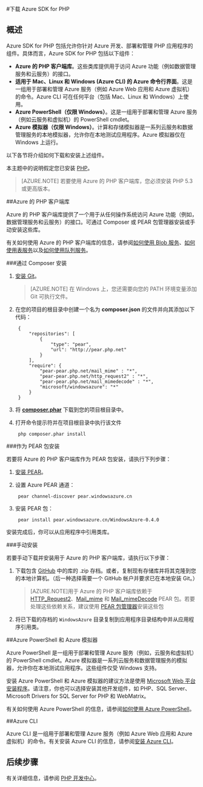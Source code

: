 <properties
	pageTitle="下载 Azure SDK for PHP"
	description="了解如何下载和安装 Azure SDK for PHP。"
	documentationCenter="php"
	services=""
	authors="tfitzmac"
	manager="wpickett"
	editor=""/>

<tags
	ms.service="multiple"
	ms.date="08/31/2015"
	wacn.date="01/21/2016"/>

#下载 Azure SDK for PHP

## 概述

Azure SDK for PHP 包括允许你针对 Azure 开发、部署和管理 PHP 应用程序的组件。具体而言，Azure SDK for PHP 包括以下组件：

* **Azure 的 PHP 客户端库**。这些类库提供用于访问 Azure 功能（例如数据管理服务和云服务）的接口。  
* **适用于 Mac、Linux 和 Windows (Azure CLI) 的 Azure 命令行界面**。这是一组用于部署和管理 Azure 服务（例如 Azure Web 应用和 Azure 虚拟机）的命令。Azure CLI 可在任何平台（包括 Mac、Linux 和 Windows）上使用。
* **Azure PowerShell（仅限 Windows）**。这是一组用于部署和管理 Azure 服务（例如云服务和虚拟机）的 PowerShell cmdlet。
* **Azure 模拟器（仅限 Windows）**。计算和存储模拟器是一系列云服务和数据管理服务的本地模拟器，允许你在本地测试应用程序。Azure 模拟器仅在 Windows 上运行。

以下各节将介绍如何下载和安装上述组件。

本主题中的说明假定您已安装 [PHP][install-php]。

> [AZURE.NOTE]
> 若要使用 Azure 的 PHP 客户端库，您必须安装 PHP 5.3 或更高版本。

##Azure 的 PHP 客户端库

Azure 的 PHP 客户端库提供了一个用于从任何操作系统访问 Azure 功能（例如，数据管理服务和云服务）的接口。可通过 Composer 或 PEAR 包管理器安装或手动安装这些库。

有关如何使用 Azure 的 PHP 客户端库的信息，请参阅[如何使用 Blob 服务][blob-service]、[如何使用表服务][table-service]以及[如何使用队列服务][queue-service]。

###通过 Composer 安装

1. [安装 Git][install-git]。


	> [AZURE.NOTE]
	> 在 Windows 上，您还需要向您的 PATH 环境变量添加 Git 可执行文件。

2. 在您的项目的根目录中创建一个名为 **composer.json** 的文件并向其添加以下代码：

        {
            "repositories": [
                {
                    "type": "pear",
                    "url": "http://pear.php.net"
                }
            ],
            "require": {
                "pear-pear.php.net/mail_mime" : "*",
                "pear-pear.php.net/http_request2" : "*",
                "pear-pear.php.net/mail_mimedecode" : "*",
                "microsoft/windowsazure": "*"
            }
        }

3. 将 **[composer.phar][composer-phar]** 下载到您的项目根目录中。

4. 打开命令提示符并在项目根目录中执行该文件

		php composer.phar install

###作为 PEAR 包安装

若要将 Azure 的 PHP 客户端库作为 PEAR 包安装，请执行下列步骤：

1. [安装 PEAR][install-pear]。
2. 设置 Azure PEAR 通道：

		pear channel-discover pear.windowsazure.cn
3. 安装 PEAR 包：

		pear install pear.windowsazure.cn/WindowsAzure-0.4.0

安装完成后，你可以从应用程序中引用类库。

###手动安装

若要手动下载并安装用于 Azure 的 PHP 客户端库，请执行以下步骤：

1. 下载包含 [GitHub][php-sdk-github] 中的库的 .zip 存档。或者，复制现有存储库并将其克隆到您的本地计算机。（后一种选择需要一个 GitHub 帐户并要求已在本地安装 Git。）

	> [AZURE.NOTE]用于 Azure 的 PHP 客户端库依赖于 [HTTP\_Request2](http://pear.php.net/package/HTTP_Request2)、[Mail\_mime](http://pear.php.net/package/Mail_mime) 和 [Mail\_mimeDecode](http://pear.php.net/package/Mail_mimeDecode) PEAR 包。若要处理这些依赖关系，建议使用 [PEAR 包管理器](http://pear.php.net/manual/en/installation.php)安装这些包

2. 将已下载的存档的 `WindowsAzure` 目录复制到应用程序目录结构中并从应用程序引用类。

##Azure PowerShell 和 Azure 模拟器

Azure PowerShell 是一组用于部署和管理 Azure 服务（例如，云服务和虚拟机）的 PowerShell cmdlet。Azure 模拟器是一系列云服务和数据管理服务的模拟器，允许你在本地测试应用程序。这些组件仅受 Windows 支持。

安装 Azure PowerShell 和 Azure 模拟器的建议方法是使用 [Microsoft Web 平台安装程序][download-wpi]。请注意，你也可以选择安装其他开发组件，如 PHP、SQL Server、Microsoft Drivers for SQL Server for PHP 和 WebMatrix。

有关如何使用 Azure PowerShell 的信息，请参阅[如何使用 Azure PowerShell][powershell-tools]。

##Azure CLI

Azure CLI 是一组用于部署和管理 Azure 服务（例如 Azure Web 应用和 Azure 虚拟机）的命令。有关安装 Azure CLI 的信息，请参阅[安装 Azure CLI](/documentation/articles/xplat-cli-install)。

## 后续步骤

有关详细信息，请参阅 [PHP 开发中心](/develop/php/)。


[install-php]: http://www.php.net/manual/en/install.php
[composer-github]: https://github.com/composer/composer
[composer-phar]: http://getcomposer.org/composer.phar
[pear-net]: http://pear.php.net/
[http-request2-package]: http://pear.php.net/package/HTTP_Request2
[mail-mimedecode-package]: http://pear.php.net/package/Mail_mimeDecode
[mail-mime-package]: http://pear.php.net/package/Mail_mime
[install-pear]: http://pear.php.net/manual/en/installation.getting.php
[nodejs-org]: http://nodejs.org/
[install-node-linux]: https://github.com/joyent/node/wiki/Installing-Node.js-via-package-manager
[download-wpi]: http://go.microsoft.com/fwlink/?LinkId=253447
[mac-installer]: http://go.microsoft.com/fwlink/?LinkId=252249
[blob-service]: /documentation/articles/storage-php-how-to-use-blobs/
[table-service]: /documentation/articles/storage-php-how-to-use-table-storage/
[queue-service]: /documentation/articles/storage-php-how-to-use-queues/
[azure cli]: http://go.microsoft.com/fwlink/?LinkId=252717
[powershell-tools]: /documentation/articles/powershell-install-configure/
[php-sdk-github]: http://go.microsoft.com/fwlink/?LinkId=252719
[install-git]: http://git-scm.com/book/en/Getting-Started-Installing-Git

<!---HONumber=Mooncake_1221_2015-->